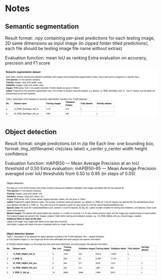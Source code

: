 # Notes

## Semantic segmentation

Result format: .npy containing per-pixel predictions for each testing image, 2D same dimensions as input image
(in zipped folder titled predictions/, each file should be testing image file name without extras)

Evaluation function: mean IoU as ranking
Extra evaluation on accuracy, precision and F1 score

![alt text](assets/semantic.png)


## Object detection

Result format: single predictions.txt in zip file
Each line: one bounding box, format:
    img_id(filename) cls(class label) x_center y_center width height confidence


Evaluation function: mAP@50 — Mean Average Precision at an IoU threshold of 0.50
Extra evaluation: mAP@50–95 — Mean Average Precision averaged over IoU thresholds from 0.50 to 0.95 (in steps of 0.05)

![alt text](assets/objectdetection.png)



